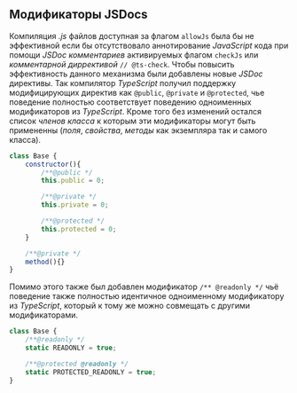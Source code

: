## Модификаторы JSDocs

Компиляция _.js_ файлов доступная за флагом `allowJs` была бы не эффективной если бы отсутствовало аннотирование _JavaScript_ кода при помощи _JSDoc комментариев_ активируемых флагом `checkJs` или _комментарной диррективой_ `// @ts-check`. Чтобы повысить эффективность данного механизма были добавлены новые _JSDoc_ директивы. Так компилятор _TypeScript_ получил поддержку модифицирующих директив как `@public`, `@private` и `@protected`, чье поведение полностью соответствует поведению одноименных модификаторов из _TypeScript_. Кроме того без изменений остался список _членов класса_ к которым эти модификаторы могут быть примененны (_поля_, _свойства_, _методы_ как экземпляра так и самого класса).

`````javascript
class Base {
    constructor(){
        /**@public */
        this.public = 0;

        /**@private */
        this.private = 0;

        /**@protected */
        this.protected = 0;
    }

    /**@private */
    method(){}
}
`````

Помимо этого также был добавлен модификатор `/** @readonly */` чьё поведение также полностью идентичное одноименному модификатору из _TypeScript_, который к тому же можно совмещать с другими модификаторами.

`````javascript
class Base {
    /**@readonly */
    static READONLY = true;

    /**@protected @readonly */
    static PROTECTED_READONLY = true;
}
`````
